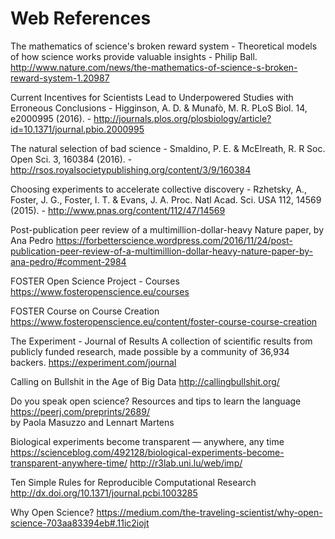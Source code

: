 # Web References

The mathematics of science's broken reward system - 
Theoretical models of how science works provide valuable insights - 
Philip Ball.
http://www.nature.com/news/the-mathematics-of-science-s-broken-reward-system-1.20987

Current Incentives for Scientists Lead to Underpowered Studies with Erroneous Conclusions -
Higginson, A. D. & Munafò, M. R. PLoS Biol. 14, e2000995 (2016). -
http://journals.plos.org/plosbiology/article?id=10.1371/journal.pbio.2000995

The natural selection of bad science -
Smaldino, P. E. & McElreath, R. R Soc. Open Sci. 3, 160384 (2016). -
http://rsos.royalsocietypublishing.org/content/3/9/160384

Choosing experiments to accelerate collective discovery -
Rzhetsky, A., Foster, J. G., Foster, I. T. & Evans, J. A. Proc. Natl Acad. Sci. USA 112, 14569 (2015). -
http://www.pnas.org/content/112/47/14569

Post-publication peer review of a multimillion-dollar-heavy Nature paper, by Ana Pedro
https://forbetterscience.wordpress.com/2016/11/24/post-publication-peer-review-of-a-multimillion-dollar-heavy-nature-paper-by-ana-pedro/#comment-2984

FOSTER Open Science Project - Courses
https://www.fosteropenscience.eu/courses

FOSTER Course on Course Creation 
https://www.fosteropenscience.eu/content/foster-course-course-creation

The Experiment - Journal of Results
A collection of scientific results from publicly funded research, made possible by a community of 36,934 backers.
https://experiment.com/journal

Calling on Bullshit in the Age of Big Data
http://callingbullshit.org/

Do you speak open science? Resources and tips to learn the language
https://peerj.com/preprints/2689/  
by Paola Masuzzo and Lennart Martens

Biological experiments become transparent — anywhere, any time
https://scienceblog.com/492128/biological-experiments-become-transparent-anywhere-time/
http://r3lab.uni.lu/web/imp/

Ten Simple Rules for Reproducible Computational Research
http://dx.doi.org/10.1371/journal.pcbi.1003285

Why Open Science?
https://medium.com/the-traveling-scientist/why-open-science-703aa83394eb#.11ic2iojt
